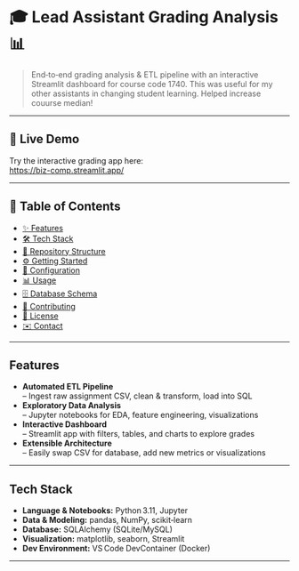 # 🎓 Lead Assistant Grading Analysis 📊

> End‑to‑end grading analysis & ETL pipeline with an interactive Streamlit dashboard for course code 1740. This was useful for my other assistants in changing student learning. Helped increase couurse median!

---

## 🚀 Live Demo  
Try the interactive grading app here:  
https://biz-comp.streamlit.app/

---

## 🔖 Table of Contents
- [✨ Features](#-features)  
- [🛠️ Tech Stack](#️-tech-stack)  
- [📂 Repository Structure](#-repository-structure)  
- [⚙️ Getting Started](#️-getting-started)  
- [🔧 Configuration](#-configuration)  
- [📊 Usage](#-usage)  
- [🗄️ Database Schema](#️-database-schema)  
- [🤝 Contributing](#-contributing)  
- [📄 License](#-license)  
- [✉️ Contact](#️-contact)  

---

## Features
- **Automated ETL Pipeline**  
  – Ingest raw assignment CSV, clean & transform, load into SQL  
- **Exploratory Data Analysis**  
  – Jupyter notebooks for EDA, feature engineering, visualizations  
- **Interactive Dashboard**  
  – Streamlit app with filters, tables, and charts to explore grades  
- **Extensible Architecture**  
  – Easily swap CSV for database, add new metrics or visualizations  

---

## Tech Stack
- **Language & Notebooks:** Python 3.11, Jupyter  
- **Data & Modeling:** pandas, NumPy, scikit‑learn  
- **Database:** SQLAlchemy (SQLite/MySQL)  
- **Visualization:** matplotlib, seaborn, Streamlit  
- **Dev Environment:** VS Code DevContainer (Docker)  

---


